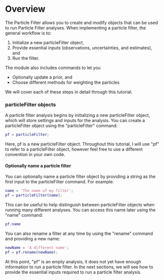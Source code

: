# Overview
The Particle Filter allows you to create and modify objects that can be used to run Particle Filter analyses. When implementing a particle filter, the general workflow is to:

1. Initialize a new particleFilter object,
2. Provide essential inputs (observations, uncertainties, and estimates), and
3. Run the filter.

The module also includes commands to let you
* Optionally update a prior, and
* Choose different methods for weighting the particles

We will cover each of these steps in detail through this tutorial.

### particleFilter objects

A particle filter analysis begins by initializing a new particleFilter object, which will store settings and inputs for the analysis. You can create a particleFilter object using the "particleFilter" command:

```matlab
pf = particleFilter;
```

Here, pf is a new particleFilter object. Throughout this tutorial, I will use "pf" to refer to a particleFilter object, however feel free to use a different convention in your own code.

#### Optionally name a particle filter

You can optionally name a particle filter object by providing a string as the first input to the particleFilter command. For example:
```matlab
name = 'The name of my filter';
pf = particleFilter(name);
```

This can be useful to help distinguish between particleFilter objects when running many different analyses. You can access this name later using the "name" command:
```matlab
pf.name
```

You can also rename a filter at any time by using the "rename" command and providing a new name:
```matlab
newName = 'A different name';
pf = pf.rename(newName);
```

At this point, "pf" is an empty analysis; it does not yet have enough information to run a particle filter. In the next sections, we will see how to provide the essential inputs required to run a particle filter analysis.
